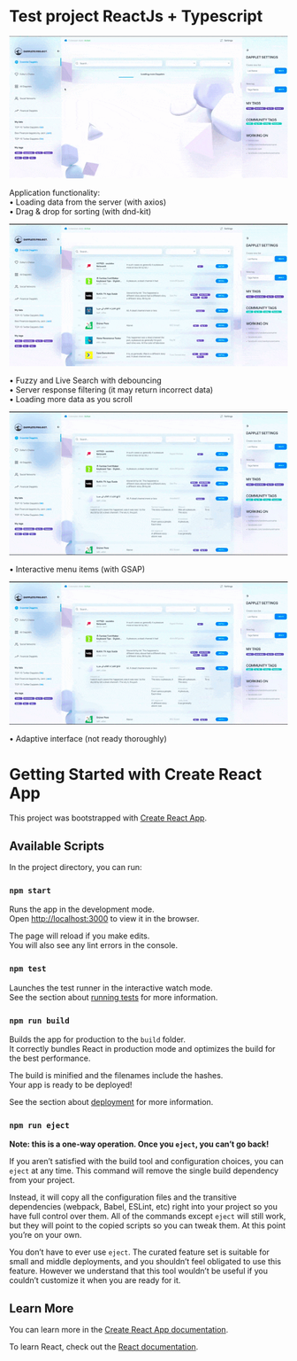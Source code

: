 # Test project ReactJs + Typescript

![Initial loding](https://github.com/Veles-Pan/Dapplets-project/raw/main/src/assets/for-readme/loading.gif)

Application functionality: \
• Loading data from the server (with axios) \
• Drag & drop for sorting (with dnd-kit) 

![Searching](https://github.com/Veles-Pan/Dapplets-project/raw/main/src/assets/for-readme/search.gif)

• Fuzzy and Live Search with debouncing \
• Server response filtering (it may return incorrect data) \
• Loading more data as you scroll 

![Interactive menu](https://github.com/Veles-Pan/Dapplets-project/raw/main/src/assets/for-readme/menu.gif)

• Interactive menu items (with GSAP) 

![adaptive interface](https://github.com/Veles-Pan/Dapplets-project/raw/main/src/assets/for-readme/menu.gif)

• Adaptive interface (not ready thoroughly) 

# Getting Started with Create React App

This project was bootstrapped with [Create React App](https://github.com/facebook/create-react-app).

## Available Scripts

In the project directory, you can run:

### `npm start`

Runs the app in the development mode.\
Open [http://localhost:3000](http://localhost:3000) to view it in the browser.

The page will reload if you make edits.\
You will also see any lint errors in the console.

### `npm test`

Launches the test runner in the interactive watch mode.\
See the section about [running tests](https://facebook.github.io/create-react-app/docs/running-tests) for more information.

### `npm run build`

Builds the app for production to the `build` folder.\
It correctly bundles React in production mode and optimizes the build for the best performance.

The build is minified and the filenames include the hashes.\
Your app is ready to be deployed!

See the section about [deployment](https://facebook.github.io/create-react-app/docs/deployment) for more information.

### `npm run eject`

**Note: this is a one-way operation. Once you `eject`, you can’t go back!**

If you aren’t satisfied with the build tool and configuration choices, you can `eject` at any time. This command will remove the single build dependency from your project.

Instead, it will copy all the configuration files and the transitive dependencies (webpack, Babel, ESLint, etc) right into your project so you have full control over them. All of the commands except `eject` will still work, but they will point to the copied scripts so you can tweak them. At this point you’re on your own.

You don’t have to ever use `eject`. The curated feature set is suitable for small and middle deployments, and you shouldn’t feel obligated to use this feature. However we understand that this tool wouldn’t be useful if you couldn’t customize it when you are ready for it.

## Learn More

You can learn more in the [Create React App documentation](https://facebook.github.io/create-react-app/docs/getting-started).

To learn React, check out the [React documentation](https://reactjs.org/).
